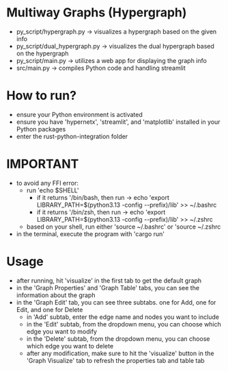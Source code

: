 # Multiway Graphs (Hypergraph)

- py_script/hypergraph.py -> visualizes a hypergraph based on the given info
- py_script/dual_hypergraph.py -> visualizes the dual hypergraph based on the hypergraph
- py_script/main.py -> utilizes a web app for displaying the graph info
- src/main.py -> compiles Python code and handling streamlit

# How to run?

- ensure your Python environment is activated
- ensure you have 'hypernetx', 'streamlit', and 'matplotlib' installed in your Python packages
- enter the rust-python-integration folder
  
# IMPORTANT
- to avoid any FFI error:
  - run 'echo $SHELL'
    - if it returns '/bin/bash, then run -> echo 'export LIBRARY_PATH=$(python3.13 -config --prefix)/lib' >> ~/.bashrc
    - if it returns '/bin/zsh, then run -> echo 'export LIBRARY_PATH=$(python3.13 -config --prefix)/lib' >> ~/.zshrc
  - based on your shell, run either 'source ~/.bashrc' or 'source ~/.zshrc
- in the terminal, execute the program with 'cargo run'

# Usage

- after running, hit 'visualize' in the first tab to get the default graph
- in the 'Graph Properties' and 'Graph Table' tabs, you can see the information about the graph
- in the 'Graph Edit' tab, you can see three subtabs. one for Add, one for Edit, and one for Delete
  - in 'Add' subtab, enter the edge name and nodes you want to include
  - in the 'Edit' subtab, from the dropdown menu, you can choose which edge you want to modify
  - in the 'Delete' subtab, from the dropdown menu, you can choose which edge you want to delete
  - after any modification, make sure to hit the 'visualize' button in the 'Graph Visualize' tab to refresh
    the properties tab and table tab
